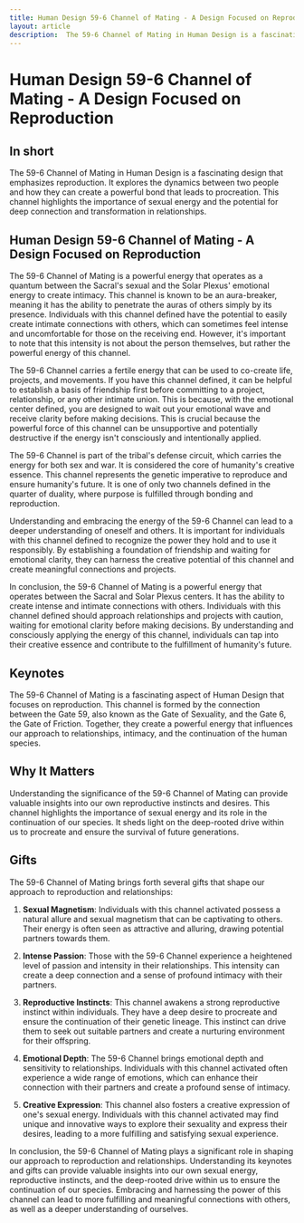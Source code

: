 ```yaml
---
title: Human Design 59-6 Channel of Mating - A Design Focused on Reproduction
layout: article
description:  The 59-6 Channel of Mating in Human Design is a fascinating design that emphasizes reproduction. It explores the dynamics between two people and how they can create a powerful bond that leads to procreation. This channel highlights the importance of sexual energy and the potential for deep connection and transformation in relationships.
---
```

# Human Design 59-6 Channel of Mating - A Design Focused on Reproduction
## In short
 The 59-6 Channel of Mating in Human Design is a fascinating design that emphasizes reproduction. It explores the dynamics between two people and how they can create a powerful bond that leads to procreation. This channel highlights the importance of sexual energy and the potential for deep connection and transformation in relationships.

## Human Design 59-6 Channel of Mating - A Design Focused on Reproduction
The 59-6 Channel of Mating is a powerful energy that operates as a quantum between the Sacral's sexual and the Solar Plexus' emotional energy to create intimacy. This channel is known to be an aura-breaker, meaning it has the ability to penetrate the auras of others simply by its presence. Individuals with this channel defined have the potential to easily create intimate connections with others, which can sometimes feel intense and uncomfortable for those on the receiving end. However, it's important to note that this intensity is not about the person themselves, but rather the powerful energy of this channel.

The 59-6 Channel carries a fertile energy that can be used to co-create life, projects, and movements. If you have this channel defined, it can be helpful to establish a basis of friendship first before committing to a project, relationship, or any other intimate union. This is because, with the emotional center defined, you are designed to wait out your emotional wave and receive clarity before making decisions. This is crucial because the powerful force of this channel can be unsupportive and potentially destructive if the energy isn't consciously and intentionally applied.

The 59-6 Channel is part of the tribal's defense circuit, which carries the energy for both sex and war. It is considered the core of humanity's creative essence. This channel represents the genetic imperative to reproduce and ensure humanity's future. It is one of only two channels defined in the quarter of duality, where purpose is fulfilled through bonding and reproduction.

Understanding and embracing the energy of the 59-6 Channel can lead to a deeper understanding of oneself and others. It is important for individuals with this channel defined to recognize the power they hold and to use it responsibly. By establishing a foundation of friendship and waiting for emotional clarity, they can harness the creative potential of this channel and create meaningful connections and projects.

In conclusion, the 59-6 Channel of Mating is a powerful energy that operates between the Sacral and Solar Plexus centers. It has the ability to create intense and intimate connections with others. Individuals with this channel defined should approach relationships and projects with caution, waiting for emotional clarity before making decisions. By understanding and consciously applying the energy of this channel, individuals can tap into their creative essence and contribute to the fulfillment of humanity's future.
## Keynotes

The 59-6 Channel of Mating is a fascinating aspect of Human Design that focuses on reproduction. This channel is formed by the connection between the Gate 59, also known as the Gate of Sexuality, and the Gate 6, the Gate of Friction. Together, they create a powerful energy that influences our approach to relationships, intimacy, and the continuation of the human species.

## Why It Matters

Understanding the significance of the 59-6 Channel of Mating can provide valuable insights into our own reproductive instincts and desires. This channel highlights the importance of sexual energy and its role in the continuation of our species. It sheds light on the deep-rooted drive within us to procreate and ensure the survival of future generations.

## Gifts

The 59-6 Channel of Mating brings forth several gifts that shape our approach to reproduction and relationships:

1. **Sexual Magnetism**: Individuals with this channel activated possess a natural allure and sexual magnetism that can be captivating to others. Their energy is often seen as attractive and alluring, drawing potential partners towards them.

2. **Intense Passion**: Those with the 59-6 Channel experience a heightened level of passion and intensity in their relationships. This intensity can create a deep connection and a sense of profound intimacy with their partners.

3. **Reproductive Instincts**: This channel awakens a strong reproductive instinct within individuals. They have a deep desire to procreate and ensure the continuation of their genetic lineage. This instinct can drive them to seek out suitable partners and create a nurturing environment for their offspring.

4. **Emotional Depth**: The 59-6 Channel brings emotional depth and sensitivity to relationships. Individuals with this channel activated often experience a wide range of emotions, which can enhance their connection with their partners and create a profound sense of intimacy.

5. **Creative Expression**: This channel also fosters a creative expression of one's sexual energy. Individuals with this channel activated may find unique and innovative ways to explore their sexuality and express their desires, leading to a more fulfilling and satisfying sexual experience.

In conclusion, the 59-6 Channel of Mating plays a significant role in shaping our approach to reproduction and relationships. Understanding its keynotes and gifts can provide valuable insights into our own sexual energy, reproductive instincts, and the deep-rooted drive within us to ensure the continuation of our species. Embracing and harnessing the power of this channel can lead to more fulfilling and meaningful connections with others, as well as a deeper understanding of ourselves.